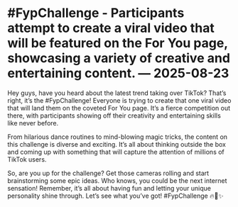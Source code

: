 # #FypChallenge - Participants attempt to create a viral video that will be featured on the For You page, showcasing a variety of creative and entertaining content. — 2025-08-23

Hey guys, have you heard about the latest trend taking over TikTok? That’s right, it’s the #FypChallenge! Everyone is trying to create that one viral video that will land them on the coveted For You page. It’s a fierce competition out there, with participants showing off their creativity and entertaining skills like never before.

From hilarious dance routines to mind-blowing magic tricks, the content on this challenge is diverse and exciting. It’s all about thinking outside the box and coming up with something that will capture the attention of millions of TikTok users.

So, are you up for the challenge? Get those cameras rolling and start brainstorming some epic ideas. Who knows, you could be the next internet sensation! Remember, it’s all about having fun and letting your unique personality shine through. Let’s see what you’ve got! #FypChallenge 🔥🎥✨